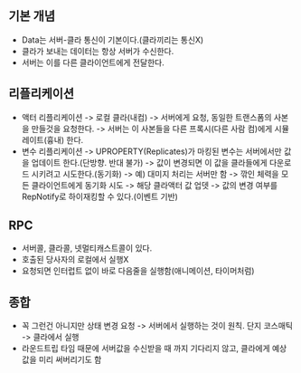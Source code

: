 ## 기본 개념
- Data는 서버-클라 통신이 기본이다.(클라끼리는 통신X)
- 클라가 보내는 데이터는 항상 서버가 수신한다.
- 서버는 이를 다른 클라이언트에게 전달한다.

## 리플리케이션
- 액터 리플리케이션 -> 로컬 클라(내컴) -> 서버에게 요청, 동일한 트랜스폼의 사본을 만들것을 요청한다. -> 서버는 이 사본들을 다른 프록시(다른 사람 컴)에게 시뮬레이트(흉내) 한다.
- 변수 리플리케이션 -> UPROPERTY(Replicates)가 마킹된 변수는 서버에서만 값을 업데이트 한다.(단방향. 반대 불가) -> 값이 변경되면 이 값을 클라들에게 다운로드 시키려고 시도한다.(동기화) -> 예) 대미지 처리는 서버만 함 -> 깎인 체력을 모든 클라이언트에게 동기화 시도 -> 해당 클라액터 값 업뎃 -> 값의 변경 여부를 RepNotify로 하이재킹할 수 있다.(이벤트 기반)

## RPC
- 서버콜, 클라콜, 넷멀티캐스트콜이 있다.
- 호출된 당사자의 로컬에서 실행X
- 요청되면 인터럽트 없이 바로 다음줄을 실행함(애니메이션, 타이머처럼)

## 종합
- 꼭 그런건 아니지만 상태 변경 요청 -> 서버에서 실행하는 것이 원칙. 단지 코스매틱 -> 클라에서 실행
- 라운드트립 타임 때문에 서버값을 수신받을 때 까지 기다리지 않고, 클라에게 예상값을 미리 써버리기도 함
